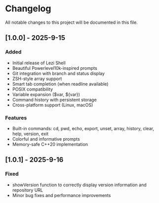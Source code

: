 # Changelog

All notable changes to this project will be documented in this file.

## [1.0.0] - 2025-9-15

### Added
- Initial release of Lezi Shell
- Beautiful Powerlevel10k-inspired prompts
- Git integration with branch and status display
- ZSH-style array support
- Smart tab completion (when readline available)
- POSIX compatibility
- Variable expansion ($var, ${var})
- Command history with persistent storage
- Cross-platform support (Linux, macOS)

### Features
- Built-in commands: cd, pwd, echo, export, unset, array, history, clear, help, version, exit
- Colorful and informative prompts
- Memory-safe C++20 implementation

## [1.0.1] - 2025-9-16

### Fixed
- showVersion function to correctly display version information and repository URL
- Minor bug fixes and performance improvements

